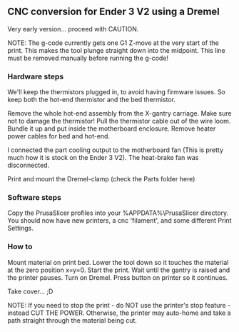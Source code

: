 ## CNC conversion for Ender 3 V2 using a Dremel

Very early version... proceed with CAUTION.

NOTE: The g-code currently gets one G1 Z-move at the very start of the print. This makes the tool plunge straight down into the midpoint. This line must be removed manually before running the g-code!

### Hardware steps

We'll keep the thermistors plugged in, to avoid having firmware issues. So keep both the hot-end thermistor and the bed thermistor.

Remove the whole hot-end assembly from the X-gantry carriage. Make sure not to damage the thermistor!
Pull the thermistor cable out of the wire loom. Bundle it up and put inside the motherboard enclosure.
Remove heater power cables for bed and hot-end.

I connected the part cooling output to the motherboard fan (This is pretty much how it is stock on the Ender 3 V2). The heat-brake fan was disconnected.

Print and mount the Dremel-clamp (check the Parts folder here)

### Software steps

Copy the PrusaSlicer profiles into your %APPDATA%\PrusaSlicer directory. 
You should now have new printers, a cnc 'filament', and some different Print Settings.

### How to

Mount material on print bed.
Lower the tool down so it touches the material at the zero position x=y=0.
Start the print.
Wait until the gantry is raised and the printer pauses.
Turn on Dremel.
Press button on printer so it continues.

Take cover... ;D

NOTE: If you need to stop the print - do NOT use the printer's stop feature - instead CUT THE POWER. Otherwise, the printer may auto-home and take a path straight through the material being cut.
